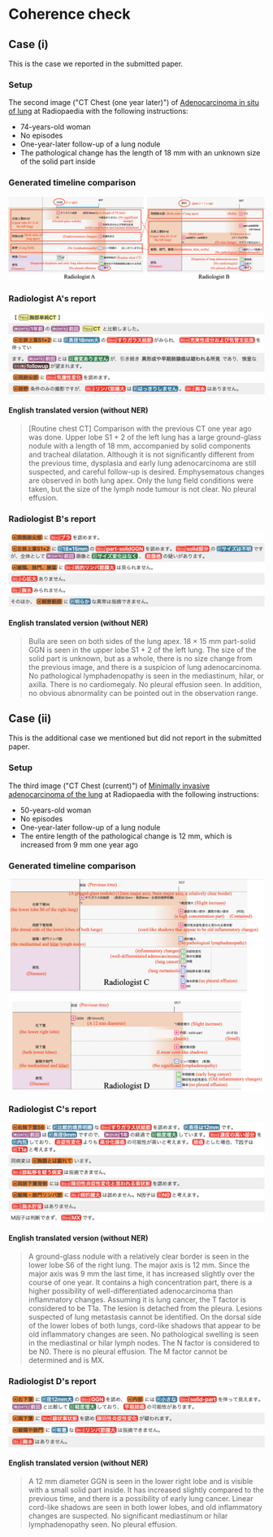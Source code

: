# Coherence check

## Case (i)

This is the case we reported in the submitted paper.

### Setup

The second image ("CT Chest (one year later)") of [Adenocarcinoma in situ of lung](https://radiopaedia.org/cases/adenocarcinoma-in-situ-of-lung-1) at Radiopaedia with the following instructions:

- 74-years-old woman
- No episodes
- One-year-later follow-up of a lung nodule
- The pathological change has the length of 18 mm with an unknown size of the solid part inside

### Generated timeline comparison

![coherence check 1](./coherence-check.png)

### Radiologist A's report

![radiologist A](rA.png)

#### English translated version (without NER)

> [Routine chest CT]
> Comparison with the previous CT one year ago was done. 
> Upper lobe S1 + 2 of the left lung has a large ground-glass nodule with a length of 18 mm, accompanied by solid components and tracheal dilatation. Although it is not significantly different from the previous time, dysplasia and early lung adenocarcinoma are still suspected, and careful follow-up is desired. 
> Emphysematous changes are observed in both lung apex. 
> Only the lung field conditions were taken, but the size of the lymph node tumour is not clear. No pleural effusion. 

### Radiologist B's report

![radiologist B](rB.png)

#### English translated version (without NER)

> Bulla are seen on both sides of the lung apex. 
> 18 × 15 mm part-solid GGN is seen in the upper lobe S1 + 2 of the left lung. The size of the solid part is unknown, but as a whole, there is no size change from the previous image, and there is a suspicion of lung adenocarcinoma. 
> No pathological lymphadenopathy is seen in the mediastinum, hilar, or axilla. 
> There is no cardiomegaly. 
> No pleural effusion seen. 
> In addition, no obvious abnormality can be pointed out in the observation range. 



## Case (ii)

This is the additional case we mentioned but did not report in the submitted paper.

### Setup

The third image ("CT Chest (current)") of [Minimally invasive adenocarcinoma of the lung](https://radiopaedia.org/cases/minimally-invasive-adenocarcinoma-of-the-lung-1) at Radiopaedia with the following instructions:

- 50-years-old woman
- No episodes
- One-year-later follow-up of a lung nodule
- The entire length of the pathological change is 12 mm, which is increased from 9 mm one year ago

### Generated timeline comparison

![coherence check 2](./coherence-check2.png)

### Radiologist C's report

![radiologist C](rC.png)

#### English translated version (without NER)

> A ground-glass nodule with a relatively clear border is seen in the lower lobe S6 of the right lung. The major axis is 12 mm. Since the major axis was 9 mm the last time, it has increased slightly over the course of one year. It contains a high concentration part, there is a higher possibility of well-differentiated adenocarcinoma than inflammatory changes. Assuming it is lung cancer, the T factor is considered to be T1a. 
> The lesion is detached from the pleura. 
> Lesions suspected of lung metastasis cannot be identified. 
> On the dorsal side of the lower lobes of both lungs, cord-like shadows that appear to be old inflammatory changes are seen. 
> No pathological swelling is seen in the mediastinal or hilar lymph nodes. The N factor is considered to be N0. 
> There is no pleural effusion. 
> The M factor cannot be determined and is MX. 

### Radiologist D's report 

![radiologist D](rD.png)

#### English translated version (without NER)

> A 12 mm diameter GGN is seen in the lower right lobe and is visible with a small solid part inside. It has increased slightly compared to the previous time, and there is a possibility of early lung cancer. 
> Linear cord-like shadows are seen in both lower lobes, and old inflammatory changes are suspected. 
> No significant mediastinum or hilar lymphadenopathy seen. 
> No pleural effusion. 